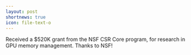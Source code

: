 ```yaml
---
layout: post
shortnews: true
icon: file-text-o
---
```


Received a $520K grant from the NSF CSR Core program, for research in GPU memory management. Thanks to NSF!
